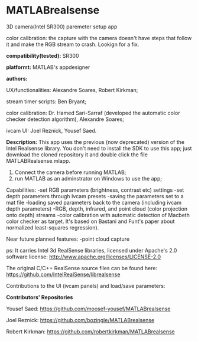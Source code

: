 # MATLABrealsense
3D camera(Intel SR300) paremeter setup app

color calibration: the capture with the camera doesn't have steps that follow it and make the RGB stream to crash. Lookign for a fix.

**compatibility(tested):** SR300

**platformt:** MATLAB's appdesigner

**authors:**

UX/functionalities: Alexandre Soares, Robert Kirkman;

stream timer scripts:  Ben Bryant;

color calibration: Dr. Hamed Sari-Sarraf (developed the automatic color checker detection algorithm), Alexandre Soares;

ivcam UI: Joel Reznick, Yousef Saed.

**Description:**
This app uses the previous (now deprecated) version of the Intel Realsense library. You don't need to install the SDK to use this app; just download the cloned repository it and double click the file MATLABRealsense.mlapp.

1. Connect the camera before running MATLAB; 
2. run MATLAB as an adminstrator on Windows to use the app;

Capabilities:
  -set RGB parameters (brightness, contrast etc) settings
  -set depth parameters through Ivcam presets
  -saving the parameters set to a mat file
  -loading saved parameters back to the camera (including ivcam depth parameters)
  -RGB, depth, infrared, and point cloud (color projection onto depth) streams
  -color calibration with automatic detection of Macbeth color checker as target. It's based on Bastani and Funt's paper about normalized least-squares regression).

Near future planned features:
  -point cloud capture

ps: It carries Intel 3d RealSense libraries, licensed under Apache's 2.0 software license:
http://www.apache.org/licenses/LICENSE-2.0

The original C/C++ RealSense source files can be found here:
https://github.com/IntelRealSense/librealsense

Contributions to the UI (ivcam panels) and load/save parameters:

**Contributors' Repositories**

Yousef Saed: https://github.com/moosef-yousef/MATLABrealsense

Joel Reznick: https://github.com/bozingle/MATLABrealsense

Robert Kirkman: https://github.com/robertkirkman/MATLABrealsense
